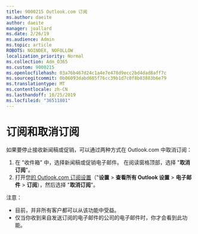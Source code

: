 ```yaml
---
title: 9000215 Outlook.com 订阅
ms.author: daeite
author: daeite
manager: joallard
ms.date: 2/26/19
ms.audience: Admin
ms.topic: article
ROBOTS: NOINDEX, NOFOLLOW
localization_priority: Normal
ms.collection: Adm_O365
ms.custom: 9000215
ms.openlocfilehash: 03a76b467d24c1a4e7e478d9ecc2bd4dad8aff7c
ms.sourcegitcommit: 0b06093dabd685f76cc39b1d7c0f8b03883b6e79
ms.translationtype: MT
ms.contentlocale: zh-CN
ms.lasthandoff: 10/25/2019
ms.locfileid: "36511801"
---
```

# <a name="subscriptions-and-unsubscribing"></a>订阅和取消订阅

如果要停止接收新闻稿或促销，可以通过两种方式在 Outlook.com 中取消订阅：

1. 在 "收件箱" 中，选择新闻稿或促销电子邮件。 在阅读窗格顶部，选择 "**取消订阅**"。
2. 打开您[的 Outlook.com 订阅设置](https://outlook.live.com/mail/options/mail/brandsSubscriptions)（"**设置** > **查看所有 Outlook 设置** > **电子邮件** > **订阅**），然后选择 "**取消订阅**"。

注意：

- 目前，并非所有客户都可以从该功能中受益。
- 仅当你收到来自发送订阅的电子邮件的公司的电子邮件时，你才会看到此功能。